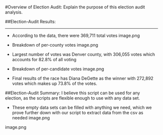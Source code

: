 #Overview of Election Audit: Explain the purpose of this election audit analysis.

##Election-Audit Results:
***
* According to the data, there were 369,711 total votes
image.png

* Breakdown of per-county votes
image.png

* Largest number of votes was Denver county, with 306,055 votes which accounts for 82.8% of all voting

* Breakdown of per-candidate votes
image.png

* Final results of the race has Diana DeGette as the winner with 272,892 votes which makes up 73.8% of the votes.

##Election-Audit Summary: 
I believe this script can be used for any election, as the scripts are flexible enough to use with any data set.
* These empty data sets can be filled with  anything we need, which we prove further down with our script to extract data from the csv as needed
image.png

image.png
